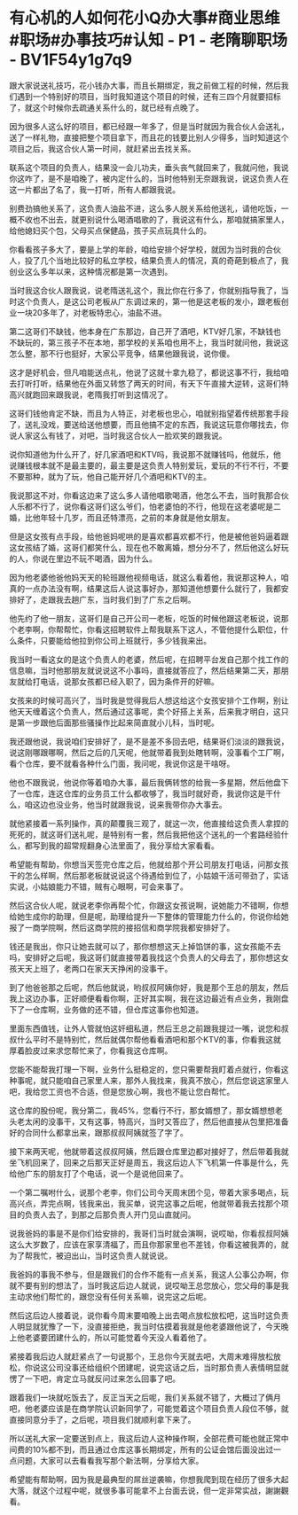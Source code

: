 # 有心机的人如何花小Q办大事#商业思维#职场#办事技巧#认知 - P1 - 老隋聊职场 - BV1F54y1g7q9

跟大家说送礼技巧，花小钱办大事，而且长期绑定，我之前做工程的时候，然后我们遇到一个特别好的项目，当时我知道这个项目的时候，还有三四个月就要招标了，就这个时候你去疏通关系什么的，就已经有点晚了。

因为很多人这么好的项目，都已经跟一年多了，但是当时就因为我合伙人会送礼，送了一样礼物，直接把整个项目拿下，而且花的钱要比别人少得多，当时知道这个项目之后，我这合伙人第一时间，就赶紧出去找关系。

联系这个项目的负责人，结果没一会儿功夫，垂头丧气就回来了，我就问他，我说你这咋了，是不是咱晚了，被内定什么的，当时他特别无奈跟我说，说这负责人在这一片都出了名了，我一打听，所有人都跟我说。

别费劲搞他关系了，这负责人油盐不进，这么多人脱关系给他送礼，请他吃饭，一概不收也不出去，就更别说什么喝酒唱歌的了，我说这有什么，那咱就搞家里人，给他媳妇买个包，父母买点保健品，孩子买点玩具什么的。

你看看孩子多大了，要是上学的年龄，咱给安排个好学校，就因为当时我的合伙人，投了几个当地比较好的私立学校，结果负责人的情况，真的奇葩到极点了，我创业这么多年以来，这种情况都是第一次遇到。

当时我这合伙人跟我说，说老隋送礼这个，我比你在行多了，你就别指导我了，当时这个负责人，是这公司老板从广东调过来的，第一他是这老板的发小，跟老板创业一块20多年了，对老板特忠心，油盐不进。

第二这哥们不缺钱，他本身在广东那边，自己开了酒吧，KTV好几家，不缺钱也不缺玩的，第三孩子不在本地，那学校的关系咱也用不上，我当时就问他，我说这怎么整，那不行也挺好，大家公平竞争，结果他跟我说，说你傻。

这才是好机会，但凡咱能送点礼，他说了这就十拿九稳了，都说这事不行，我给咱去打听打听，结果他在外面又转悠了两天的时间，有天下午直接大逆转，这哥们特高兴就跑回来跟我说，老隋我打听到这情况了。

这哥们钱他肯定不缺，而且为人特正，对老板也忠心，咱就别指望着传统那套手段了，送礼没戏，要送给送他想要，而且他搞不定的东西，我说这玩意你哪找去，你说人家这么有钱了，对吧，当时我这合伙人一脸欢笑的跟我说。

说你知道他为什么开了，好几家酒吧和KTV吗，我说那不就赚钱吗，他就乐，他说赚钱根本就不是最主要的，最主要是这负责人特别爱玩，爱玩的不行不行，不要不要那种，就为了玩，他自己能开好几个酒吧和KTV的主。

我说那这不对，你看这边来了这么多人请他唱歌喝酒，他怎么不去，当时我那合伙人乐都不行了，说你看这哥们这么爷们，怕老婆怕的不行，他现在这老婆呢是二婚，比他年轻十几岁，而且还特漂亮，之前的本身就是他女朋友。

但是这女孩有点手段，给他爸妈呢哄的是喜欢都喜欢都不行，他是被他爸妈逼着跟这女孩结了婚，这哥们都笑什么，现在也不敢离婚，想分分不了，然后他这么好玩的人，你说在里边不玩不喝酒，因为什么。

因为他老婆他爸他妈天天的轮班跟他视频电话，就这么看着他，我说那这种人，咱真的一点办法没有啊，结果这后人说这事好办，那知道他想要什么就行了，我都安排好了，走跟我去趟广东，当时我们到了广东之后啊。

他先约了他一朋友，这哥们是自己开公司一老板，吃饭的时候他跟这老板说，说那个老李啊，你帮帮忙，你看这招聘软件上帮我联系下这人，不管他提什么职位，什么条件，只要能给他拉到你公司上班就行，多少钱我来出。

我当时一看这女的是这个负责人的老婆，然后呢，在招聘平台发自己那个找工作的信息嘛，当时他那朋友就说说这不小事吗，直接就答应了，然后结果第二天，那朋友就给打电话，说那女孩都已经入职了，因为条件开的好嘛。

女孩来的时候可高兴了，当时我是觉得我后人想这给这个女孩安排个工作啊，别让他天天缠着这个负责人，然后通过这事呢，卖个好搭上关系，后来我才明白，这只是第一步跟他后面那些骚操作比起来简直就小儿科，当时呢。

我还跟他说，我说咱们安排好了，是不是差不多回去吧，结果哥们淡淡的跟我说，说这刚哪跟哪啊，然后之后的几天呢，他就带着我到处瞎转啊，没事看个工厂啊，看个仓库，要不就看各种什么门面，我问呢，我说你这是干啥呀。

他也不跟我说，他说你等着咱办大事，最后我俩转悠的给我一多星期，然后他盘下了一仓库，连这仓库的业务员工什么都收够了，我当时就好奇，我说你这是干什么，咱这边也没业务，他当时就跟我说，说来我带你办大事去。

就他紧接着一系列操作，真的颠覆我三观了，就这一次，他直接给这负责人拿捏的死死的，就这哥们送礼呢，是特别有一套，然后我把他这个送礼的一个套路经验什么，都写到我的超常规翻身心法里面了，我分享给大家看看。

希望能有帮助，你想当天签完仓库之后，他就给那个开公司朋友打电话，问那女孩干的怎么样啊，然后那老板就说说这个待遇给到位了，小姑娘干活可带劲了，实话实说，小姑娘能力不错，贼有心眼啊，可会来事了。

然后这合伙人呢，就说老李你再帮个忙，你跟这女孩说啊，说她能力不错啊，你想给她生成你的助理，但是呢，助理给提升一下整体的管理能力什么的，你说你给她报了一商学院啊，然后这商学院的接招信和商学院我都安排好了。

钱还是我出，你只让她去就可以了，那你想想这天上掉馅饼的事，这女孩能不去吗，安排好之后呢，我这哥们就直接带着我找这个负责人的父母去了，那你想这女孩天天上班了，老两口在家天天挣闲的没事干。

到了他爸爸那之后呢，然后他就说，哟叔叔阿姨你好，我是那个王总的朋友，然后我上这边办事，正好顺便看看你啊，正好其实啊，我在这边最近有点业务，我刚盘下了一仓库啊，业务做的还不错，但仓库这事你也知道。

里面东西值钱，让外人管就怕这奸细私道，然后王总之前跟我提过一嘴，说您和叔叔什么平时不是特别忙，然后就偶尔帮他看看酒吧和那个KTV的事，你看我这就厚着脸皮过来求您帮忙来了，你看我这仓库啊。

您能不能帮我打理一下啊，业务什么挺稳定的，您只需要帮我盯着点就行，你看这种事呢，就只能咱自己家里人来，那外人我找来，我真不放心，然后您说这家里人吧，我给您工资也不合适，但是您放心啊，我也不能让您白帮忙。

这仓库的股份呢，我分第二，我45%，您看行不行，那女婿想了，那女婿想想老头老太闲的没事干，又有这事，特高兴，当时又答应了，然后他直接从包里把准备好的合同什么都拿出来，跟那叔叔阿姨就签了字了。

接下来两天呢，他就带着这叔叔阿姨，然后跟仓库里边都对接好了，然后带着我就坐飞机回来了，回来之后那天正好是周五，我这后边人下飞机第一件事是什么，先给他广东的朋友打了个电话，说一个是说他回来了。

一个第二嘱咐什么，说那个老李，你们公司今天周末团个见，带着大家多喝点，玩高兴点，弄完点啊，钱我来出，我买单，说完这事之后呢，他就带着我去找那个项目的负责人去了，到那之后那负责人开门见山直就问。

说我爸妈的事是不是你们给安排的，我哥们当时就会演啊，说哎呦，你看叔叔阿姨这么大岁数了，应该在家享清福了，而且你那家里也不差钱，你看这被我弄的，就为了帮我忙，被迫出山，当时这负责人就说说。

我爸妈的事我不参与，但是跟我们的合作不能有一点关系，我这人公事公办啊，你就不要有别的想法了，当时我这后边人就说，说哎呦王总您放心，您父母的事是我主动求他们帮忙的，跟您没有任何关系嘛，说完这之后呢。

然后这后边人接着说，说你看今周末要咱晚上出去喝点放松放松吧，这当时这负责人明显就犹豫了一下，没直接拒绝，我当时估摸着我就是他老婆跟他说了，今天晚上他老婆要团建什么的，所以可能觉着今天没人看着他了。

紧接着我后边人就赶紧点了一句说那个，王总你今天就去吧，大周末难得放松放松，你说这公司没事还给组织个团建呢，说完这话之后，当时那负责人表情明显就愣了一下吧，肯定立马就反问过来怎么回事了吧。

跟着我们一块就吃饭去了，反正当天之后呢，我们关系就不错了，大概过了俩月吧，他老婆应该是在商学院认识新同学了，可能觉着这个项目负责人段位不够，就直接同意分手了，之后呢，项目我们就顺利拿下来了。

所以送礼大家一定要送到点上，我这后边人这种操作啊，全部花费可能也就正常中间费的10%都不到，而且通过仓库这事长期绑定，所有的公证会馆后面没出过一点问题，大家可以去看看我写那个新法啊，分享给大家。

希望能有帮助啊，因为我是最典型的屌丝逆袭嘛，你想我爬到现在经历了很多大起大落，就这个过程中呢，就很多事可能拿不上台面去说，但一定非常实战，謝謝觀看。


